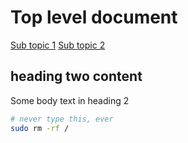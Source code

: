 # Top level document

[Sub topic 1](sub-topic/subtopic1.md)
[Sub topic 2](sub-topic/subtopic2.md)

## heading two content
Some body text in heading 2

```bash
# never type this, ever
sudo rm -rf /
```

